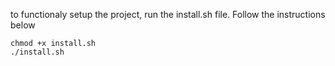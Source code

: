 to functionaly setup the project, run the install.sh file.
Follow the instructions below

```
chmod +x install.sh
./install.sh
```
